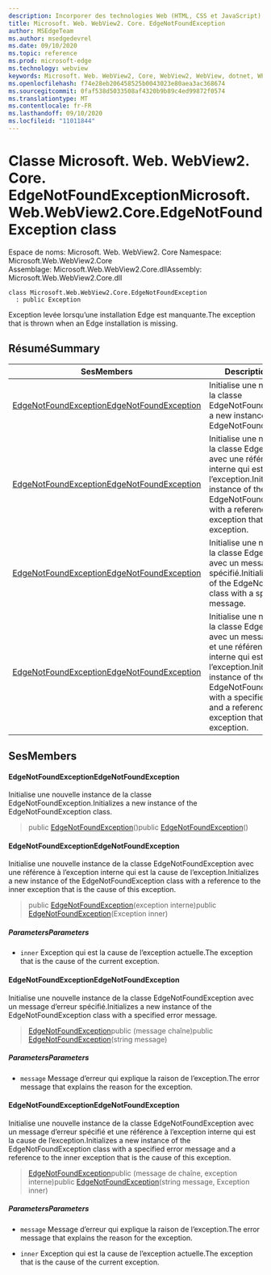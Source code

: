 ```yaml
---
description: Incorporer des technologies Web (HTML, CSS et JavaScript) dans vos applications natives avec le contrôle Microsoft Edge WebView2
title: Microsoft. Web. WebView2. Core. EdgeNotFoundException
author: MSEdgeTeam
ms.author: msedgedevrel
ms.date: 09/10/2020
ms.topic: reference
ms.prod: microsoft-edge
ms.technology: webview
keywords: Microsoft. Web. WebView2, Core, WebView2, WebView, dotnet, WPF, WinForms, application, Edge, CoreWebView2, CoreWebView2Controller, contrôle de navigateur, Edge html, Microsoft. Web. WebView2. Core. EdgeNotFoundException
ms.openlocfilehash: f74e28eb206458525b0043023e80aea3ac368674
ms.sourcegitcommit: 0faf538d5033508af4320b9b89c4ed99872f0574
ms.translationtype: MT
ms.contentlocale: fr-FR
ms.lasthandoff: 09/10/2020
ms.locfileid: "11011844"
---
```

# <span data-ttu-id="611ca-104">Classe Microsoft. Web. WebView2. Core. EdgeNotFoundException</span><span class="sxs-lookup"><span data-stu-id="611ca-104">Microsoft.Web.WebView2.Core.EdgeNotFoundException class</span></span> 

<span data-ttu-id="611ca-105">Espace de noms: Microsoft. Web. WebView2. Core </span><span class="sxs-lookup"><span data-stu-id="611ca-105">Namespace: Microsoft.Web.WebView2.Core</span></span>\
<span data-ttu-id="611ca-106">Assemblage: Microsoft.Web.WebView2.Core.dll</span><span class="sxs-lookup"><span data-stu-id="611ca-106">Assembly: Microsoft.Web.WebView2.Core.dll</span></span>

```
class Microsoft.Web.WebView2.Core.EdgeNotFoundException
  : public Exception
```

<span data-ttu-id="611ca-107">Exception levée lorsqu’une installation Edge est manquante.</span><span class="sxs-lookup"><span data-stu-id="611ca-107">The exception that is thrown when an Edge installation is missing.</span></span>

## <span data-ttu-id="611ca-108">Résumé</span><span class="sxs-lookup"><span data-stu-id="611ca-108">Summary</span></span>

 <span data-ttu-id="611ca-109">Ses</span><span class="sxs-lookup"><span data-stu-id="611ca-109">Members</span></span>                        | <span data-ttu-id="611ca-110">Descriptions</span><span class="sxs-lookup"><span data-stu-id="611ca-110">Descriptions</span></span>
--------------------------------|---------------------------------------------
[<span data-ttu-id="611ca-111">EdgeNotFoundException</span><span class="sxs-lookup"><span data-stu-id="611ca-111">EdgeNotFoundException</span></span>](#edgenotfoundexception) | <span data-ttu-id="611ca-112">Initialise une nouvelle instance de la classe EdgeNotFoundException.</span><span class="sxs-lookup"><span data-stu-id="611ca-112">Initializes a new instance of the EdgeNotFoundException class.</span></span>
[<span data-ttu-id="611ca-113">EdgeNotFoundException</span><span class="sxs-lookup"><span data-stu-id="611ca-113">EdgeNotFoundException</span></span>](#edgenotfoundexception) | <span data-ttu-id="611ca-114">Initialise une nouvelle instance de la classe EdgeNotFoundException avec une référence à l’exception interne qui est la cause de l’exception.</span><span class="sxs-lookup"><span data-stu-id="611ca-114">Initializes a new instance of the EdgeNotFoundException class with a reference to the inner exception that is the cause of this exception.</span></span>
[<span data-ttu-id="611ca-115">EdgeNotFoundException</span><span class="sxs-lookup"><span data-stu-id="611ca-115">EdgeNotFoundException</span></span>](#edgenotfoundexception) | <span data-ttu-id="611ca-116">Initialise une nouvelle instance de la classe EdgeNotFoundException avec un message d’erreur spécifié.</span><span class="sxs-lookup"><span data-stu-id="611ca-116">Initializes a new instance of the EdgeNotFoundException class with a specified error message.</span></span>
[<span data-ttu-id="611ca-117">EdgeNotFoundException</span><span class="sxs-lookup"><span data-stu-id="611ca-117">EdgeNotFoundException</span></span>](#edgenotfoundexception) | <span data-ttu-id="611ca-118">Initialise une nouvelle instance de la classe EdgeNotFoundException avec un message d’erreur spécifié et une référence à l’exception interne qui est la cause de l’exception.</span><span class="sxs-lookup"><span data-stu-id="611ca-118">Initializes a new instance of the EdgeNotFoundException class with a specified error message and a reference to the inner exception that is the cause of this exception.</span></span>

## <span data-ttu-id="611ca-119">Ses</span><span class="sxs-lookup"><span data-stu-id="611ca-119">Members</span></span>

#### <span data-ttu-id="611ca-120">EdgeNotFoundException</span><span class="sxs-lookup"><span data-stu-id="611ca-120">EdgeNotFoundException</span></span> 

<span data-ttu-id="611ca-121">Initialise une nouvelle instance de la classe EdgeNotFoundException.</span><span class="sxs-lookup"><span data-stu-id="611ca-121">Initializes a new instance of the EdgeNotFoundException class.</span></span>

> <span data-ttu-id="611ca-122">public [EdgeNotFoundException](#edgenotfoundexception)()</span><span class="sxs-lookup"><span data-stu-id="611ca-122">public [EdgeNotFoundException](#edgenotfoundexception)()</span></span>

#### <span data-ttu-id="611ca-123">EdgeNotFoundException</span><span class="sxs-lookup"><span data-stu-id="611ca-123">EdgeNotFoundException</span></span> 

<span data-ttu-id="611ca-124">Initialise une nouvelle instance de la classe EdgeNotFoundException avec une référence à l’exception interne qui est la cause de l’exception.</span><span class="sxs-lookup"><span data-stu-id="611ca-124">Initializes a new instance of the EdgeNotFoundException class with a reference to the inner exception that is the cause of this exception.</span></span>

> <span data-ttu-id="611ca-125">public [EdgeNotFoundException](#edgenotfoundexception)(exception interne)</span><span class="sxs-lookup"><span data-stu-id="611ca-125">public [EdgeNotFoundException](#edgenotfoundexception)(Exception inner)</span></span>

##### <span data-ttu-id="611ca-126">Parameters</span><span class="sxs-lookup"><span data-stu-id="611ca-126">Parameters</span></span>
* `inner` <span data-ttu-id="611ca-127">Exception qui est la cause de l’exception actuelle.</span><span class="sxs-lookup"><span data-stu-id="611ca-127">The exception that is the cause of the current exception.</span></span>

#### <span data-ttu-id="611ca-128">EdgeNotFoundException</span><span class="sxs-lookup"><span data-stu-id="611ca-128">EdgeNotFoundException</span></span> 

<span data-ttu-id="611ca-129">Initialise une nouvelle instance de la classe EdgeNotFoundException avec un message d’erreur spécifié.</span><span class="sxs-lookup"><span data-stu-id="611ca-129">Initializes a new instance of the EdgeNotFoundException class with a specified error message.</span></span>

> <span data-ttu-id="611ca-130">[EdgeNotFoundException](#edgenotfoundexception)public (message chaîne)</span><span class="sxs-lookup"><span data-stu-id="611ca-130">public [EdgeNotFoundException](#edgenotfoundexception)(string message)</span></span>

##### <span data-ttu-id="611ca-131">Parameters</span><span class="sxs-lookup"><span data-stu-id="611ca-131">Parameters</span></span>
* `message` <span data-ttu-id="611ca-132">Message d’erreur qui explique la raison de l’exception.</span><span class="sxs-lookup"><span data-stu-id="611ca-132">The error message that explains the reason for the exception.</span></span>

#### <span data-ttu-id="611ca-133">EdgeNotFoundException</span><span class="sxs-lookup"><span data-stu-id="611ca-133">EdgeNotFoundException</span></span> 

<span data-ttu-id="611ca-134">Initialise une nouvelle instance de la classe EdgeNotFoundException avec un message d’erreur spécifié et une référence à l’exception interne qui est la cause de l’exception.</span><span class="sxs-lookup"><span data-stu-id="611ca-134">Initializes a new instance of the EdgeNotFoundException class with a specified error message and a reference to the inner exception that is the cause of this exception.</span></span>

> <span data-ttu-id="611ca-135">[EdgeNotFoundException](#edgenotfoundexception)public (message de chaîne, exception interne)</span><span class="sxs-lookup"><span data-stu-id="611ca-135">public [EdgeNotFoundException](#edgenotfoundexception)(string message, Exception inner)</span></span>

##### <span data-ttu-id="611ca-136">Parameters</span><span class="sxs-lookup"><span data-stu-id="611ca-136">Parameters</span></span>
* `message` <span data-ttu-id="611ca-137">Message d’erreur qui explique la raison de l’exception.</span><span class="sxs-lookup"><span data-stu-id="611ca-137">The error message that explains the reason for the exception.</span></span> 

* `inner` <span data-ttu-id="611ca-138">Exception qui est la cause de l’exception actuelle.</span><span class="sxs-lookup"><span data-stu-id="611ca-138">The exception that is the cause of the current exception.</span></span>

